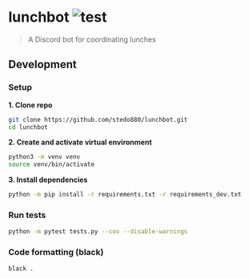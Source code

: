 # lunchbot ![test](https://github.com/stedo880/lunchbot/workflows/test/badge.svg?branch=master)
> A Discord bot for coordinating lunches

## Development

### Setup

**1. Clone repo**
```bash
git clone https://github.com/stedo880/lunchbot.git
cd lunchbot
```

**2. Create and activate virtual environment**
```bash
python3 -m venv venv
source venv/bin/activate
```

**3. Install dependencies**
```bash
python -m pip install -r requirements.txt -r requirements_dev.txt 
```

### Run tests
```bash
python -m pytest tests.py --cov --disable-warnings
```

### Code formatting (black)
```bash
black .
```
